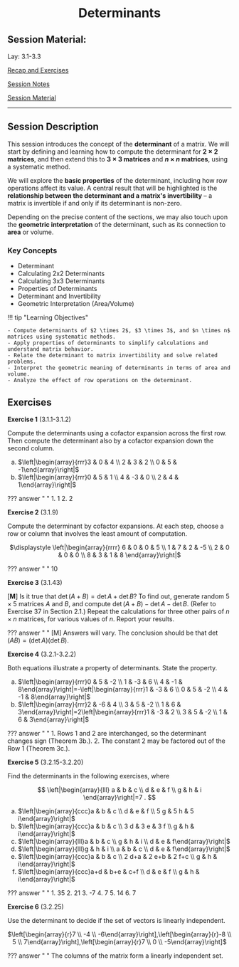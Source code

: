 <h1 align="center">Determinants</h1>


## Session Material:

Lay: 3.1-3.3

[Recap and Exercises](https://drive.google.com/file/d/1AaUzMugj40HYyCZAiS2O1ZvOGGJNqg6o/view?usp=sharing)

[Session Notes](https://drive.google.com/file/d/13yh_oxGsW-aWL_f0YgXhUQo3399X88GD/view?usp=sharing)

[Session Material](https://viaucdk-my.sharepoint.com/:f:/g/personal/rib_viauc_dk/EqnOhUdCrwBLpZNg2NSxmaUBIxBFaoMXe4X_erAXqiUJFA?e=CVLt0G)

---

## Session Description

This session introduces the concept of the **determinant** of a matrix. We will start by defining and learning how to compute the determinant for **$2 \times 2$ matrices**, and then extend this to **$3 \times 3$ matrices** and  **$n \times n$ matrices**, using a systematic method.

We will explore the **basic properties** of the determinant, including how row operations affect its value. A central result that will be highlighted is the **relationship between the determinant and a matrix's invertibility** – a matrix is invertible if and only if its determinant is non-zero.

Depending on the precise content of the sections, we may also touch upon the **geometric interpretation** of the determinant, such as its connection to **area** or volume.

### Key Concepts

*   Determinant
*   Calculating 2x2 Determinants
*   Calculating 3x3 Determinants
*   Properties of Determinants
*   Determinant and Invertibility
*   Geometric Interpretation (Area/Volume)

!!! tip "Learning Objectives"

    - Compute determinants of $2 \times 2$, $3 \times 3$, and $n \times n$ matrices using systematic methods.
    - Apply properties of determinants to simplify calculations and understand matrix behavior.
    - Relate the determinant to matrix invertibility and solve related problems.
    - Interpret the geometric meaning of determinants in terms of area and volume.
    - Analyze the effect of row operations on the determinant.

## Exercises

<!--
​​​3.1: 1, 2, 9, 43   
3.2: 1, 2, 15-20, 25 
-->
<style type="text/css">
    ol { list-style-type: lower-alpha; }
</style>

**Exercise 1** (3.1.1-3.1.2)

Compute the determinants using a cofactor expansion across the first row. Then compute the determinant also by a cofactor expansion down the second column.

1. $\left|\begin{array}{rrr}3 & 0 & 4 \\ 2 & 3 & 2 \\ 0 & 5 & -1\end{array}\right|$
2. $\left|\begin{array}{rrr}0 & 5 & 1 \\ 4 & -3 & 0 \\ 2 & 4 & 1\end{array}\right|$

??? answer "&nbsp;"
    1. 1
    2. 2

**Exercise 2** (3.1.9)

Compute the determinant by cofactor expansions. At each step, choose a row or column that involves the least amount of computation.

<div align="center">
$\displaystyle \left|\begin{array}{rrrr}
6 & 0 & 0 & 5 \\
1 & 7 & 2 & -5 \\
2 & 0 & 0 & 0 \\
8 & 3 & 1 & 8
\end{array}\right|$
</div>

??? answer "&nbsp;"
    10

**Exercise 3** (3.1.43)

$[\mathbf{M}]$ Is it true that $\operatorname{det}(A+B)=\operatorname{det} A+\operatorname{det} B ?$ To find out, generate random $5 \times 5$ matrices $A$ and $B$, and compute $\operatorname{det}(A+B)-\operatorname{det} A-\operatorname{det} B$. (Refer to Exercise 37 in Section 2.1.) Repeat the calculations for three other pairs of $n \times n$ matrices, for various values of $n$. Report your results.

??? answer "&nbsp;"
    [M] Answers will vary. The conclusion should be that $\operatorname{det}(A B)=(\operatorname{det} A)(\operatorname{det} B)$.

**Exercise 4** (3.2.1-3.2.2)

Both equations illustrate a property of determinants. State the property.

1. $\left|\begin{array}{rrr}0 & 5 & -2 \\ 1 & -3 & 6 \\ 4 & -1 & 8\end{array}\right|=-\left|\begin{array}{rrr}1 & -3 & 6 \\ 0 & 5 & -2 \\ 4 & -1 & 8\end{array}\right|$
2. $\left|\begin{array}{rrr}2 & -6 & 4 \\ 3 & 5 & -2 \\ 1 & 6 & 3\end{array}\right|=2\left|\begin{array}{rrr}1 & -3 & 2 \\ 3 & 5 & -2 \\ 1 & 6 & 3\end{array}\right|$

??? answer "&nbsp;"
    1. Rows 1 and 2 are interchanged, so the determinant changes sign (Theorem 3b.).
    2. The constant 2 may be factored out of the Row 1 (Theorem 3c.).

**Exercise 5** (3.2.15-3.2.20)

Find the determinants in the following exercises, where

$$
\left|\begin{array}{lll}
a & b & c \\
d & e & f \\
g & h & i
\end{array}\right|=7 .
$$

1. $\left|\begin{array}{ccc}a & b & c \\ d & e & f \\ 5 g & 5 h & 5 i\end{array}\right|$
2. $\left|\begin{array}{ccc}a & b & c \\ 3 d & 3 e & 3 f \\ g & h & i\end{array}\right|$
3. $\left|\begin{array}{lll}a & b & c \\ g & h & i \\ d & e & f\end{array}\right|$
4. $\left|\begin{array}{lll}g & h & i \\ a & b & c \\ d & e & f\end{array}\right|$
5. $\left|\begin{array}{ccc}a & b & c \\ 2 d+a & 2 e+b & 2 f+c \\ g & h & i\end{array}\right|$
6. $\left|\begin{array}{ccc}a+d & b+e & c+f \\ d & e & f \\ g & h & i\end{array}\right|$

??? answer "&nbsp;"
    1. 35
    2. 21
    3. -7
    4. 7
    5. 14
    6. 7

**Exercise 6** (3.2.25)

Use the determinant to decide if the set of vectors is linearly independent.

<div align="center">
$\left[\begin{array}{r}7 \\ -4 \\ -6\end{array}\right],\left[\begin{array}{r}-8 \\ 5 \\ 7\end{array}\right],\left[\begin{array}{r}7 \\ 0 \\ -5\end{array}\right]$
</div>

??? answer "&nbsp;"
    The columns of the matrix form a linearly independent set.